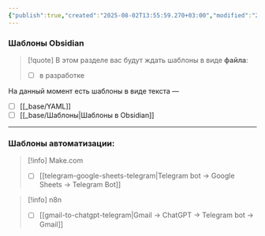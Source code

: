 ```yaml
---
{"publish":true,"created":"2025-08-02T13:55:59.270+03:00","modified":"2025-08-02T13:55:59.276+03:00","cssclasses":""}
---
```


### Шаблоны Obsidian

>[!quote] В этом разделе вас будут ждать шаблоны в виде **файла**:
>- [ ] в разработке


 На данный момент есть шаблоны в виде текста — 
- [ ] [[_base/YAML]]
- [ ] [[_base/Шаблоны\|Шаблоны в Obsidian]]

---
### Шаблоны автоматизации:

>[!info] Make.com
>- [ ] [[telegram-google-sheets-telegram\|Telegram bot -> Google Sheets -> Telegram Bot]]  

>[!info] n8n
>- [ ] [[gmail-to-chatgpt-telegram\|Gmail -> ChatGPT -> Telegram bot -> Gmail]]

